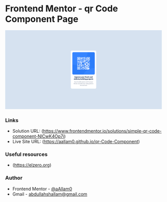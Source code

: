 # Frontend Mentor - qr Code Component Page

![](images/qr-code.png)

### Links

- Solution URL: (https://www.frontendmentor.io/solutions/simple-qr-code-component-NlCwK4Op7i)
- Live Site URL: (https://aallam0.github.io/qr-Code-Component)

### Useful resources

- (https://elzero.org)

### Author

- Frontend Mentor - [@aAllam0](https://www.frontendmentor.io/profile/aAllam0)
- Gmail - abdullahshallam@gmail.com
